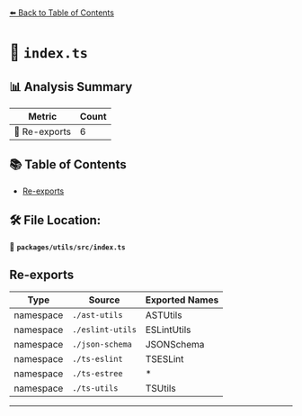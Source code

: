 [⬅️ Back to Table of Contents](../../../index.md)

# 📄 `index.ts`

## 📊 Analysis Summary

| Metric | Count |
|--------|-------|
| 🔄 Re-exports | 6 |

## 📚 Table of Contents

- [Re-exports](#re-exports)

## 🛠️ File Location:
📂 **`packages/utils/src/index.ts`**

## Re-exports

| Type | Source | Exported Names |
|------|--------|----------------|
| namespace | `./ast-utils` | ASTUtils |
| namespace | `./eslint-utils` | ESLintUtils |
| namespace | `./json-schema` | JSONSchema |
| namespace | `./ts-eslint` | TSESLint |
| namespace | `./ts-estree` | * |
| namespace | `./ts-utils` | TSUtils |


---